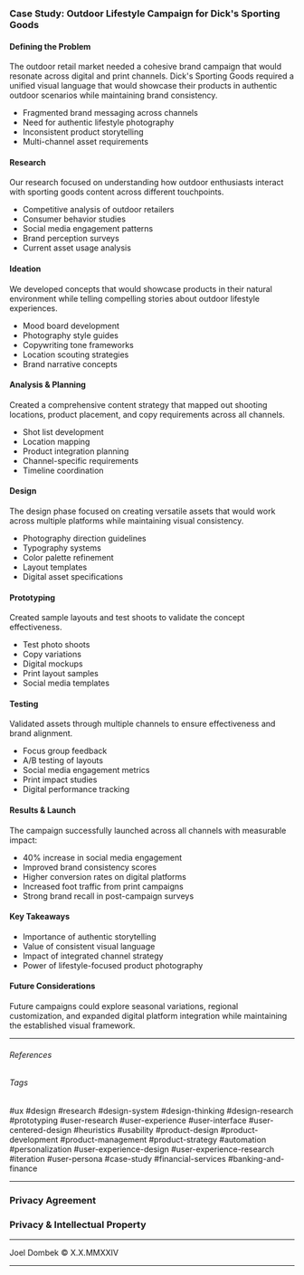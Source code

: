 ### Case Study: Outdoor Lifestyle Campaign for Dick's Sporting Goods

#### Defining the Problem
The outdoor retail market needed a cohesive brand campaign that would resonate across digital and print channels. Dick's Sporting Goods required a unified visual language that would showcase their products in authentic outdoor scenarios while maintaining brand consistency.

- Fragmented brand messaging across channels
- Need for authentic lifestyle photography
- Inconsistent product storytelling
- Multi-channel asset requirements

#### Research
Our research focused on understanding how outdoor enthusiasts interact with sporting goods content across different touchpoints.

- Competitive analysis of outdoor retailers
- Consumer behavior studies
- Social media engagement patterns
- Brand perception surveys
- Current asset usage analysis

#### Ideation
We developed concepts that would showcase products in their natural environment while telling compelling stories about outdoor lifestyle experiences.

- Mood board development
- Photography style guides
- Copywriting tone frameworks
- Location scouting strategies
- Brand narrative concepts

#### Analysis & Planning
Created a comprehensive content strategy that mapped out shooting locations, product placement, and copy requirements across all channels.

- Shot list development
- Location mapping
- Product integration planning
- Channel-specific requirements
- Timeline coordination

#### Design
The design phase focused on creating versatile assets that would work across multiple platforms while maintaining visual consistency.

- Photography direction guidelines
- Typography systems
- Color palette refinement
- Layout templates
- Digital asset specifications

#### Prototyping
Created sample layouts and test shoots to validate the concept effectiveness.

- Test photo shoots
- Copy variations
- Digital mockups
- Print layout samples
- Social media templates

#### Testing
Validated assets through multiple channels to ensure effectiveness and brand alignment.

- Focus group feedback
- A/B testing of layouts
- Social media engagement metrics
- Print impact studies
- Digital performance tracking

#### Results & Launch
The campaign successfully launched across all channels with measurable impact:

- 40% increase in social media engagement
- Improved brand consistency scores
- Higher conversion rates on digital platforms
- Increased foot traffic from print campaigns
- Strong brand recall in post-campaign surveys

#### Key Takeaways
- Importance of authentic storytelling
- Value of consistent visual language
- Impact of integrated channel strategy
- Power of lifestyle-focused product photography

#### Future Considerations
Future campaigns could explore seasonal variations, regional customization, and expanded digital platform integration while maintaining the established visual framework.


---

###### References


###### Tags
#ux #design #research #design-system #design-thinking #design-research #prototyping #user-research #user-experience #user-interface #user-centered-design #heuristics #usability #product-design #product-development #product-management #product-strategy #automation #personalization #user-experience-design #user-experience-research #iteration #user-persona #case-study #financial-services #banking-and-finance

---

### Privacy Agreement


### Privacy & Intellectual Property


---

Joel Dombek © X.X.MMXXIV 

---